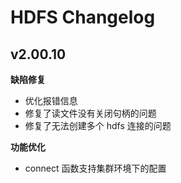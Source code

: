 # HDFS Changelog

## v2.00.10

**缺陷修复**

- 优化报错信息
- 修复了读文件没有关闭句柄的问题
- 修复了无法创建多个 hdfs 连接的问题

**功能优化**

- connect 函数支持集群环境下的配置